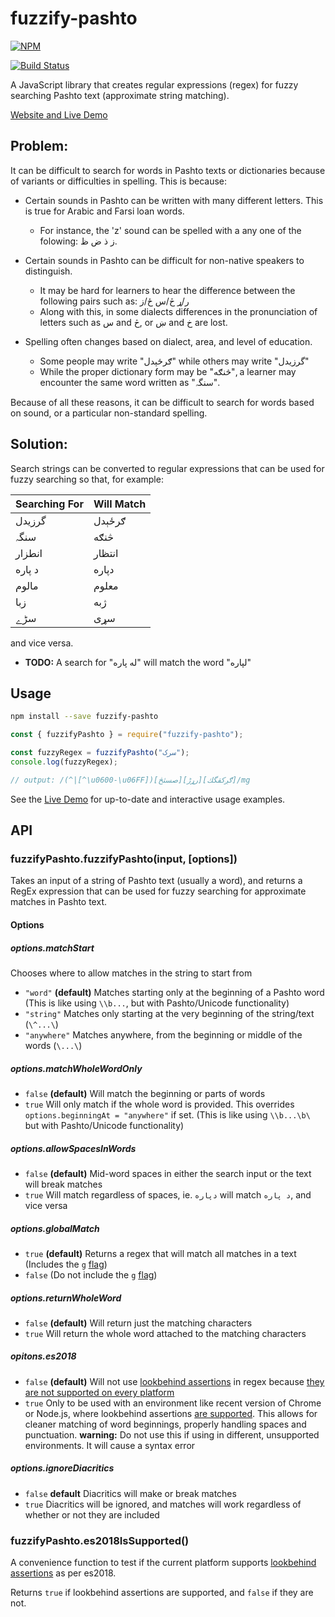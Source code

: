 # fuzzify-pashto

[![NPM](https://nodei.co/npm/fuzzify-pashto.png)](https://nodei.co/npm/fuzzify-pashto/)

[![Build Status](https://travis-ci.org/openpashto/fuzzify-pashto.svg?branch=master)](https://travis-ci.org/openpashto/fuzzify-pashto)

A JavaScript library that creates regular expressions (regex) for fuzzy searching Pashto text (approximate string matching). 

[Website and Live Demo](https://www.openpashto.com/fuzzify-pashto)

## Problem:

It can be difficult to search for words in Pashto texts or dictionaries because of variants or difficulties in spelling. This is because:

- Certain sounds in Pashto can be written with many different letters. This is true for Arabic and Farsi loan words.
  - For instance, the 'z' sound can be spelled with a any one of the folowing: ز ذ ض ظ.

- Certain sounds in Pashto can be difficult for non-native speakers to distinguish.
  - It may be hard for learners to hear the difference between the following pairs such as: ر/ړ څ/س ځ/ز
  - Along with this, in some dialects differences in the pronunciation of letters such as س and څ, or ښ and خ are lost.

- Spelling often changes based on dialect, area, and level of education. 
  - Some people may write "ګرځېدل" while others may write "گرزيدل"
  - While the proper dictionary form may be "څنګه", a learner may encounter the same word written as "سنگہ".

Because of all these reasons, it can be difficult to search for words based on sound, or a particular non-standard spelling.

## Solution:  

Search strings can be converted to regular expressions that can be used for fuzzy searching so that, for example:

| Searching For  | Will Match  |
|----------------|-------------|
| گرزيدل |        ګرځېدل      |
| سنگہ |          څنګه        |
| انطزار |        انتظار      |
| د پاره |         دپاره      | 
| مالوم |         معلوم       |
| زبا |           ژبه         |
| سڑے |           سړی         |

and vice versa.

- **TODO:** A search for "له پاره" will match the word "لپاره" 

## Usage

```bash
npm install --save fuzzify-pashto
```

```js
const { fuzzifyPashto } = require("fuzzify-pashto");

const fuzzyRegex = fuzzifyPashto("سرک");
console.log(fuzzyRegex);

// output: /(^|[^\u0600-\u06FF])[صسثڅ][رړڑ][ګږکقگك]/mg
```

See the [Live Demo](https://www.openpashto.com/fuzzify-pashto) for up-to-date and interactive usage examples. 

## API

### fuzzifyPashto.fuzzifyPashto(input, \[options\])

Takes an input of a string of Pashto text (usually a word), and returns a RegEx expression that can be used for fuzzy searching for approximate matches in Pashto text.

#### Options

##### options.matchStart

Chooses where to allow matches in the string to start from

- `"word"` **(default)** Matches starting only at the beginning of a Pashto word (This is like using `\\b...`, but with Pashto/Unicode functionality)
- `"string"` Matches only starting at the very beginning of the string/text (`\^...\`)
- `"anywhere"` Matches anywhere, from the beginning or middle of the words (`\...\`)

##### options.matchWholeWordOnly

- `false` **(default)** Will match the beginning or parts of words  
- `true` Will only match if the whole word is provided. This overrides `options.beginningAt = "anywhere"` if set. (This is like using `\\b...\b\` but with Pashto/Unicode functionality)

##### options.allowSpacesInWords

- `false` **(default)** Mid-word spaces in either the search input or the text will break matches
- `true` Will match regardless of spaces, ie. `دپاره` will match `د پاره`, and vice versa

##### options.globalMatch

- `true` **(default)** Returns a regex that will match all matches in a text (Includes the `g` [flag](https://developer.mozilla.org/en-US/docs/Web/JavaScript/Guide/Regular_Expressions#Advanced_searching_with_flags_2))
- `false` (Do not include the `g` [flag](https://developer.mozilla.org/en-US/docs/Web/JavaScript/Guide/Regular_Expressions#Advanced_searching_with_flags_2))

##### options.returnWholeWord

- `false` **(default)** Will return just the matching characters
- `true` Will return the whole word attached to the matching characters  

##### opitons.es2018

- `false` **(default)** Will not use [lookbehind assertions](https://v8.dev/blog/regexp-lookbehind-assertions) in regex because [they are not supported on every platform](https://caniuse.com/#feat=js-regexp-lookbehind)  
- `true` Only to be used with an environment like recent version of Chrome or Node.js, where lookbehind assertions [are supported](https://node.green/). This allows for cleaner matching of word beginnings, properly handling spaces and punctuation. **warning:** Do not use this if using in different, unsupported environments. It will cause a syntax error 

##### options.ignoreDiacritics

- `false` **default** Diacritics will make or break matches  
- `true` Diacritics will be ignored, and matches will work regardless of whether or not they are included  

### fuzzifyPashto.es2018IsSupported()

A convenience function to test if the current platform supports [lookbehind assertions](https://v8.dev/blog/regexp-lookbehind-assertions) as per es2018.

Returns `true` if lookbehind assertions are supported, and `false` if they are not.
